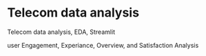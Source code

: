 # Telecom data analysis 
Telecom data analysis, EDA, Streamlit

user Engagement, Experiance, Overview, and Satisfaction Analysis

